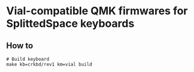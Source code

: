 # Vial-compatible QMK firmwares for SplittedSpace keyboards

## How to

```
# Build keyboard
make kb=crkbd/rev1 km=vial build

```